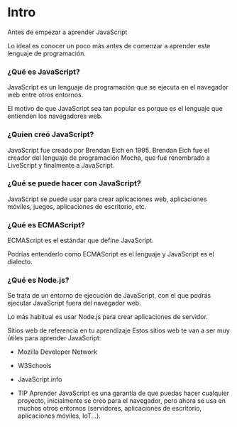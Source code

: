 # Intro
Antes de empezar a aprender JavaScript

Lo ideal es conocer un poco más antes de comenzar a aprender este lenguaje de programación.

### ¿Qué es JavaScript?
JavaScript es un lenguaje de programación que se ejecuta en el navegador web entre otros entornos.

El motivo de que JavaScript sea tan popular es porque es el lenguaje que entienden los navegadores web.

### ¿Quien creó JavaScript?
JavaScript fue creado por Brendan Eich en 1995. Brendan Eich fue el creador del lenguaje de programación Mocha, que fue renombrado a LiveScript y finalmente a JavaScript.

### ¿Qué se puede hacer con JavaScript?
JavaScript se puede usar para crear aplicaciones web, aplicaciones móviles, juegos, aplicaciones de escritorio, etc.

### ¿Qué es ECMAScript?
ECMAScript es el estándar que define JavaScript.

Podrías entenderlo como ECMAScript es el lenguaje y JavaScript es el dialecto.

### ¿Qué es Node.js?
Se trata de un entorno de ejecución de JavaScript, con el que podrás ejecutar JavaScript fuera del navegador web.

Lo más habitual es usar Node.js para crear aplicaciones de servidor.

Sitios web de referencia en tu aprendizaje
Estos sitios web te van a ser muy útiles para aprender JavaScript:

+ Mozilla Developer Network
+ W3Schools
+ JavaScript.info

+ TIP
Aprender JavaScript es una garantía de que puedas hacer cualquier proyecto, inicialmente se creo para el navegador, pero ahora se usa en muchos otros entornos (servidores, aplicaciones de escritorio, aplicaciones móviles, IoT...).